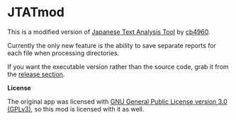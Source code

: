 JTATmod
=======

This is a modified version of <a href="https://sourceforge.net/projects/japanesetextana/">Japanese Text Analysis Tool</a> by <a href="http://sourceforge.net/u/cb4960/profile/">cb4960<a/>.

Currently the only new feature is the ability to save separate reports for each file when processing directories.

If you want the executable version rather than the source code, grab it from the <a href="https://github.com/jahu00/JTATmod/releases">release section</a>.

<b>License</b>

The original app was licensed with <a href="http://www.gnu.org/licenses/gpl-3.0.html">GNU General Public License version 3.0 (GPLv3)</a>, so this mod is licensed with it as well.
